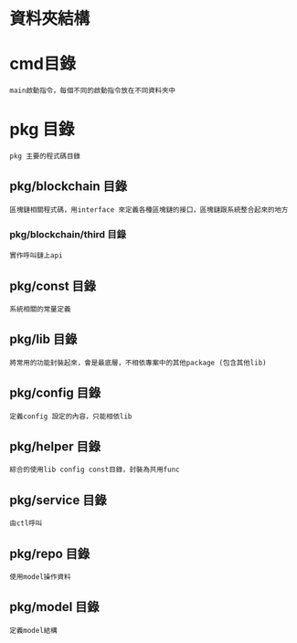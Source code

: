資料夾結構
================

# cmd目錄
    main啟動指令，每個不同的啟動指令放在不同資料夾中

# pkg 目錄
    pkg 主要的程式碼目錄

## pkg/blockchain 目錄
    區塊鏈相關程式碼，用interface 來定義各種區塊鏈的接口，區塊鏈跟系統整合起來的地方
### pkg/blockchain/third 目錄
    實作呼叫鏈上api

## pkg/const 目錄
    系統相關的常量定義

## pkg/lib 目錄
    將常用的功能封裝起來，會是最底層，不相依專案中的其他package (包含其他lib)

## pkg/config 目錄
    定義config 設定的內容，只能相依lib

## pkg/helper 目錄
    綜合的使用lib config const目錄，封裝為共用func

## pkg/service 目錄
    由ctl呼叫

## pkg/repo 目錄
    使用model操作資料

## pkg/model 目錄
    定義model結構


